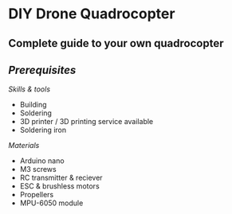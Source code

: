 # DIY Drone Quadrocopter
## Complete guide to your own quadrocopter

## *Prerequisites*
*Skills & tools*
- Building
- Soldering
- 3D printer / 3D printing service available
- Soldering iron

*Materials*
- Arduino nano
- M3 screws
- RC transmitter & reciever
- ESC & brushless motors
- Propellers
- MPU-6050 module